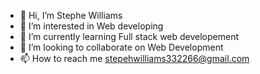 - 👋 Hi, I’m Stephe Williams
- 👀 I’m interested in Web developing
- 🌱 I’m currently learning Full stack web developement
- 💞️ I’m looking to collaborate on Web Development
- 📫 How to reach me stepehwilliams332266@gmail.com

<!---
Williams326/Williams326 is a ✨ special ✨ repository because its `README.md` (this file) appears on your GitHub profile.
You can click the Preview link to take a look at your changes.
--->

